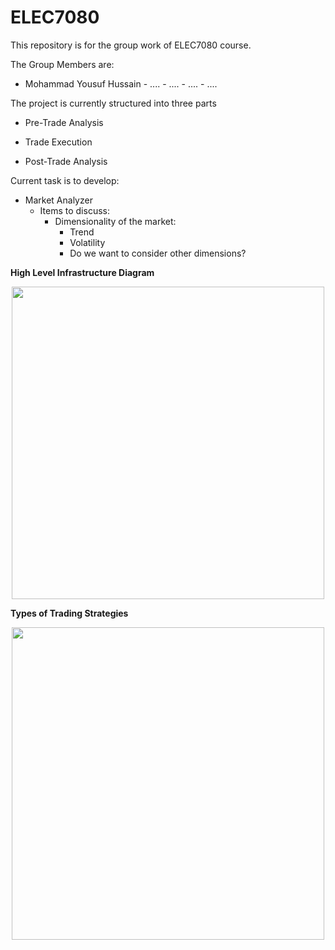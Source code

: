 # ELEC7080

This repository is for the group work of ELEC7080 course.

The Group Members are:
- Mohammad Yousuf Hussain  - .... - .... - .... - ....


The project is currently structured into three parts

- Pre-Trade Analysis

- Trade Execution

- Post-Trade Analysis

Current task is to develop:
- Market Analyzer
  - Items to discuss:
    - Dimensionality of the market:
      - Trend
      - Volatility
      - Do we want to consider other dimensions?


**High Level Infrastructure Diagram**

<p align="center">
  <img src="https://github.com/MohammadYousufHussain/ELEC7080/blob/master/Books/Infrastructure%20Diagram.png" width="500"/>
</p>

**Types of Trading Strategies**

<p align="center">
  <img src="https://github.com/MohammadYousufHussain/ELEC7080/blob/master/Books/Types%20of%20Strategies.png" width="500"/>
</p>
